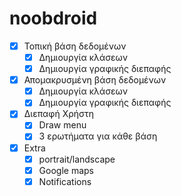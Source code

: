 # noobdroid

- [X] Τοπική βάση δεδομένων
  - [X] Δημιουργία κλάσεων
  - [X] Δημιουργία γραφικής διεπαφής
- [X] Απομακρυσμένη βάση δεδομένων
  - [X] Δημιουργία κλάσεων
  - [X] Δημιουργία γραφικής διεπαφής
- [X] Διεπαφή Χρήστη
  - [X] Draw menu
  - [X] 3 ερωτήματα για κάθε βάση
- [X] Extra
  - [X] portrait/landscape
  - [X] Google maps
  - [X] Notifications
